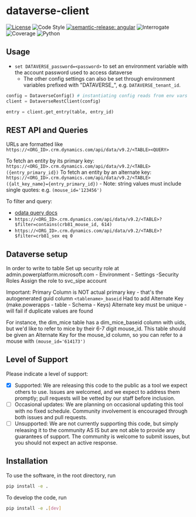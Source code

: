 # dataverse-client

[![License](https://img.shields.io/badge/license-MIT-brightgreen)](LICENSE)
![Code Style](https://img.shields.io/badge/code%20style-black-black)
[![semantic-release: angular](https://img.shields.io/badge/semantic--release-angular-e10079?logo=semantic-release)](https://github.com/semantic-release/semantic-release)
![Interrogate](https://img.shields.io/badge/interrogate-100.0%25-brightgreen)
![Coverage](https://img.shields.io/badge/coverage-100%25-brightgreen)
![Python](https://img.shields.io/badge/python->=3.10-blue?logo=python)

## Usage

- `set DATAVERSE_password=<password>` to set an environment variable with the account password used to access dataverse
    - The other config settings can also be set through environment variables prefixed with "DATAVERSE_", e.g. `DATAVERSE_tenant_id`. 

```python
config = DataverseConfig() # instantiating config reads from env vars
client = DataverseRestClient(config)

entry = client.get_entry(table, entry_id)
```

## REST API and Queries

URLs are formatted like `https://<ORG_ID>.crm.dynamics.com/api/data/v9.2/<TABLE><QUERY>`

To fetch an entity by its primary key: `https://<ORG_ID>.crm.dynamics.com/api/data/v9.2/<TABLE>({entry_primary_id})`
To fetch an entity by an alternate key: `https://<ORG_ID>.crm.dynamics.com/api/data/v9.2/<TABLE>({alt_key_name}={entry_primary_id})`
    - Note: string values must include single quotes: e.g. `(mouse_id='123456')`

To filter and query: 
- [odata query docs](https://docs.oasis-open.org/odata/odata/v4.0/errata03/os/complete/part1-protocol/odata-v4.0-errata03-os-part1-protocol-complete.html#_The_$filter_System)
- `https://<ORG_ID>.crm.dynamics.com/api/data/v9.2/<TABLE>?$filter=contains(crb81_mouse_id, 614)`
- `https://<ORG_ID>.crm.dynamics.com/api/data/v9.2/<TABLE>?$filter=crb81_sex eq 0`

## Dataverse setup

In order to write to table
Set up security role at admin.powerplatform.microsoft.com - Environment - Settings -Security Roles
Assign the role to svc_sipe account

Important:
Primary Column is NOT actual primary key - that's the autogenerated guid column `<tablename>_baseid`
Had to add Alternate Key (make.powerapps - table - Schema - Keys)
  Alternate key must be unique - will fail if duplicate values are found

For instance, the dim_mice table has a dim_mice_baseid column with uids, but we'd like to refer to mice by their 6-7 digit mouse_id. This table should be given an Alternate Key for the mouse_id column, so you can refer to a mouse with `(mouse_id='614173')`

## Level of Support
Please indicate a level of support:
 - [x] Supported: We are releasing this code to the public as a tool we expect others to use. Issues are welcomed, and we expect to address them promptly; pull requests will be vetted by our staff before inclusion.
 - [ ] Occasional updates: We are planning on occasional updating this tool with no fixed schedule. Community involvement is encouraged through both issues and pull requests.
 - [ ] Unsupported: We are not currently supporting this code, but simply releasing it to the community AS IS but are not able to provide any guarantees of support. The community is welcome to submit issues, but you should not expect an active response.

## Installation
To use the software, in the root directory, run
```bash
pip install -e .
```

To develop the code, run
```bash
pip install -e .[dev]
```
